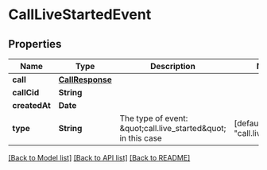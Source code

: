 # CallLiveStartedEvent

## Properties
Name | Type | Description | Notes
------------ | ------------- | ------------- | -------------
**call** | [**CallResponse**](CallResponse.md) |  | 
**callCid** | **String** |  | 
**createdAt** | **Date** |  | 
**type** | **String** | The type of event: \&quot;call.live_started\&quot; in this case | [default to "call.live_started"]

[[Back to Model list]](../README.md#documentation-for-models) [[Back to API list]](../README.md#documentation-for-api-endpoints) [[Back to README]](../README.md)


